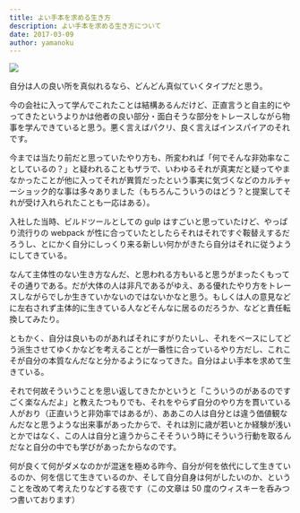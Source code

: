 ```yaml
---
title: よい手本を求める生き方
description: よい手本を求める生き方について
date: 2017-03-09
author: yamanoku
---
```


![](https://i.gyazo.com/45f49f76855d41e548d3a16d0b92e98b.png)

自分は人の良い所を真似れるなら、どんどん真似ていくタイプだと思う。

今の会社に入って学んでこれたことは結構あるんだけど、正直言うと自主的にやってきたというよりかは他者の良い部分・面白そうな部分をトレースしながら物事を学んできていると思う。悪く言えばパクリ、良く言えばインスパイアのそれです。

今までは当たり前だと思っていたやり方も、所変われば「何でそんな非効率なことしているの？」と疑われることもザラで、いわゆるそれが真実だと疑ってやまなかったことが他に入ってそれが異質だったという事実に気づくなどのカルチャーショック的な事は多々ありました（もちろんこういうのはどう？と提案してそれが受け入れられたことも一応はある）。

入社した当時、ビルドツールとしての gulp はすごいと思っていたけど、やっぱり流行りの webpack が性に合っていたとしたらそれはそれですぐ鞍替えするだろうし、とにかく自分にしっくり来る新しい何かがきたら自分はそれに従うようにしてきている。

なんて主体性のない生き方なんだ、と思われる方もいると思うがまったくもってその通りである。だが大体の人は非凡であるがゆえ、ある優れたやり方をトレースしながらでしか生きていかないのではないかなと思う。もしくは人の意見などに左右されず主体的に生きている人などそんなに居るのだろうか、などと責任転換してみたり。

ともかく、自分は良いものがあればそれにすがりたいし、それをベースにしてどう派生させてゆくかなどを考えることが一番性に合っているやり方だし、これこそが自分の本質なんだなと分かるようになってきた。自分はよい手本を求めて生きている。

それで何故そういうことを思い返してきたかというと「こういうのがあるのですごく楽なんだよ」と教えたつもりでも、それをやらず自分のやり方を貫いている人がおり（正直いうと非効率ではあるが）、ああこの人は自分とは違う価値観なんだなと思うような出来事があったからで、それは別に歳が若いとか経験が浅いとかではなく、この人は自分と違うからこそそういう時にそういう行動を取るんだなと自分の中でも学びがあったからなのです。

何が良くて何がダメなのかが混迷を極める昨今、自分が何を依代にして生きているのか、何を信じて生きているのか、そして自分自身は何がしたいのか、ということを改めて考えたりなどする夜です（この文章は 50 度のウィスキーを呑みつつ書いております）
